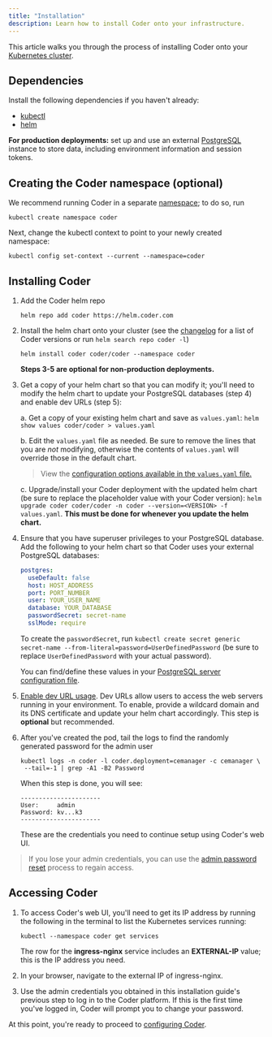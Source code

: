 ```yaml
---
title: "Installation"
description: Learn how to install Coder onto your infrastructure.
---
```


This article walks you through the process of installing Coder onto your
[Kubernetes cluster](kubernetes/index.md).

## Dependencies

Install the following dependencies if you haven't already:

- [kubectl](https://kubernetes.io/docs/tasks/tools/install-kubectl/)
- [helm](https://helm.sh/docs/intro/install/)

**For production deployments:** set up and use an external
[PostgreSQL](https://www.postgresql.org/docs/12/admin.html) instance to store
data, including environment information and session tokens.

## Creating the Coder namespace (optional)

We recommend running Coder in a separate
[namespace](https://kubernetes.io/docs/concepts/overview/working-with-objects/namespaces/);
to do so, run

```console
kubectl create namespace coder
```

Next, change the kubectl context to point to your newly created namespace:

```console
kubectl config set-context --current --namespace=coder
```

## Installing Coder

1. Add the Coder helm repo

   ```console
   helm repo add coder https://helm.coder.com
   ```

1. Install the helm chart onto your cluster (see the
   [changelog](../changelog/index.md) for a list of Coder versions or run
   `helm search repo coder -l`)

   ```console
   helm install coder coder/coder --namespace coder
   ```

   **Steps 3-5 are optional for non-production deployments.**

1. Get a copy of your helm chart so that you can modify it; you'll need to
   modify the helm chart to update your PostgreSQL databases (step 4) and enable
   dev URLs (step 5):

   a. Get a copy of your existing helm chart and save as `values.yaml`:
   `helm show values coder/coder > values.yaml`

   b. Edit the `values.yaml` file as needed. Be sure to remove the lines that
   you are _not_ modifying, otherwise the contents of `values.yaml` will
   override those in the default chart.

   > View the [configuration options available in the `values.yaml` file.](https://github.com/cdr/enterprise-helm#values)

   c. Upgrade/install your Coder deployment with the updated helm chart (be sure
   to replace the placeholder value with your Coder version):
   `helm upgrade coder coder/coder -n coder --version=<VERSION> -f values.yaml`.
   **This must be done for whenever you update the helm chart.**

1. Ensure that you have superuser privileges to your PostgreSQL database. Add
   the following to your helm chart so that Coder uses your external PostgreSQL
   databases:

   ```yaml
   postgres:
     useDefault: false
     host: HOST_ADDRESS
     port: PORT_NUMBER
     user: YOUR_USER_NAME
     database: YOUR_DATABASE
     passwordSecret: secret-name
     sslMode: require
   ```

   To create the `passwordSecret`, run
   `kubectl create secret generic secret-name --from-literal=password=UserDefinedPassword`
   (be sure to replace `UserDefinedPassword` with your actual password).

   You can find/define these values in your
   [PostgreSQL server configuration file](https://www.postgresql.org/docs/current/config-setting.html).

1. [Enable dev URL usage](../admin/devurls.md). Dev URLs allow users to access
   the web servers running in your environment. To enable, provide a wildcard
   domain and its DNS certificate and update your helm chart accordingly. This
   step is **optional** but recommended.

1. After you've created the pod, tail the logs to find the randomly generated
   password for the admin user

   ```console
   kubectl logs -n coder -l coder.deployment=cemanager -c cemanager \
    --tail=-1 | grep -A1 -B2 Password
   ```

   When this step is done, you will see:

   ```text
   ----------------------
   User:     admin
   Password: kv...k3
   ----------------------
   ```

   These are the credentials you need to continue setup using Coder's web UI.

> If you lose your admin credentials, you can use the
> [admin password reset](../admin/access-control/password-reset.md#resetting-the-site-admin-password)
> process to regain access.

## Accessing Coder

1. To access Coder's web UI, you'll need to get its IP address by running the
   following in the terminal to list the Kubernetes services running:

   ```console
   kubectl --namespace coder get services
   ```

   The row for the **ingress-nginx** service includes an **EXTERNAL-IP** value;
   this is the IP address you need.

1. In your browser, navigate to the external IP of ingress-nginx.

1. Use the admin credentials you obtained in this installation guide's previous
   step to log in to the Coder platform. If this is the first time you've logged
   in, Coder will prompt you to change your password.

At this point, you're ready to proceed to [configuring Coder](configuration.md).
